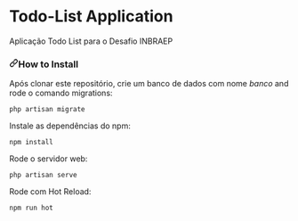 # Todo-List Application
 Aplicação Todo List para o Desafio INBRAEP
 <h3><a id="user-content-how-to-install" class="anchor" aria-hidden="true" href="#how-to-install"><svg class="octicon octicon-link" viewBox="0 0 16 16" version="1.1" width="16" height="16" aria-hidden="true"><path fill-rule="evenodd" d="M7.775 3.275a.75.75 0 001.06 1.06l1.25-1.25a2 2 0 112.83 2.83l-2.5 2.5a2 2 0 01-2.83 0 .75.75 0 00-1.06 1.06 3.5 3.5 0 004.95 0l2.5-2.5a3.5 3.5 0 00-4.95-4.95l-1.25 1.25zm-4.69 9.64a2 2 0 010-2.83l2.5-2.5a2 2 0 012.83 0 .75.75 0 001.06-1.06 3.5 3.5 0 00-4.95 0l-2.5 2.5a3.5 3.5 0 004.95 4.95l1.25-1.25a.75.75 0 00-1.06-1.06l-1.25 1.25a2 2 0 01-2.83 0z"></path></svg></a>How to Install</h3>
<p>Após clonar este repositório, crie um banco de dados com nome <em>banco</em> and rode o comando migrations:</p>
<div class="snippet-clipboard-content position-relative" data-snippet-clipboard-copy-content="php artisan migrate
"><pre><code>php artisan migrate
</code></pre></div>
<p>Instale as dependências do npm:</p>
<div class="snippet-clipboard-content position-relative" data-snippet-clipboard-copy-content="npm install
"><pre><code>npm install
</code></pre></div>
<p>Rode o servidor web:</p>
<div class="snippet-clipboard-content position-relative" data-snippet-clipboard-copy-content="php artisan serve
"><pre><code>php artisan serve
</code></pre></div>
<p>Rode com Hot Reload:</p>
<div class="snippet-clipboard-content position-relative" data-snippet-clipboard-copy-content="npm run hot
"><pre><code>npm run hot
</code>
